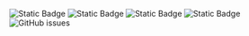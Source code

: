 ![Static Badge](https://img.shields.io/badge/blacklists-60-000000) ![Static Badge](https://img.shields.io/badge/blacklisted-3235225-cc0000) ![Static Badge](https://img.shields.io/badge/whitelisted-2244-00CC00) ![Static Badge](https://img.shields.io/badge/streaming_blacklist-28107-000000) ![GitHub issues](https://img.shields.io/github/issues/fabriziosalmi/blacklists)
